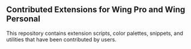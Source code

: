 Contributed Extensions for Wing Pro and Wing Personal
-----------------------------------------------------

This repository contains extension scripts, color palettes, snippets, and
utilities that have been contributed by users.

